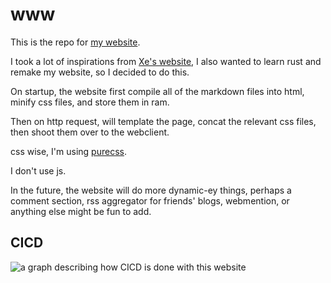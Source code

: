 # www

This is the repo for [my website](https://ezrizhu.me).

I took a lot of inspirations from [Xe's website](https://xeiaso.net/talks/how-my-website-works), I also wanted to learn rust and remake my website, so I decided to do this.

On startup, the website first compile all of the markdown files into html, minify css files, and store them in ram.

Then on http request, will template the page, concat the relevant css files, then shoot them over to the webclient.

css wise, I'm using [purecss](https://purecss.io/).

I don't use js.

In the future, the website will do more dynamic-ey things, perhaps a comment section, rss aggregator for friends' blogs, webmention, or anything else might be fun to add.

## CICD

![a graph describing how CICD is done with this website](https://not-a.link/4AT2e5E.png)
